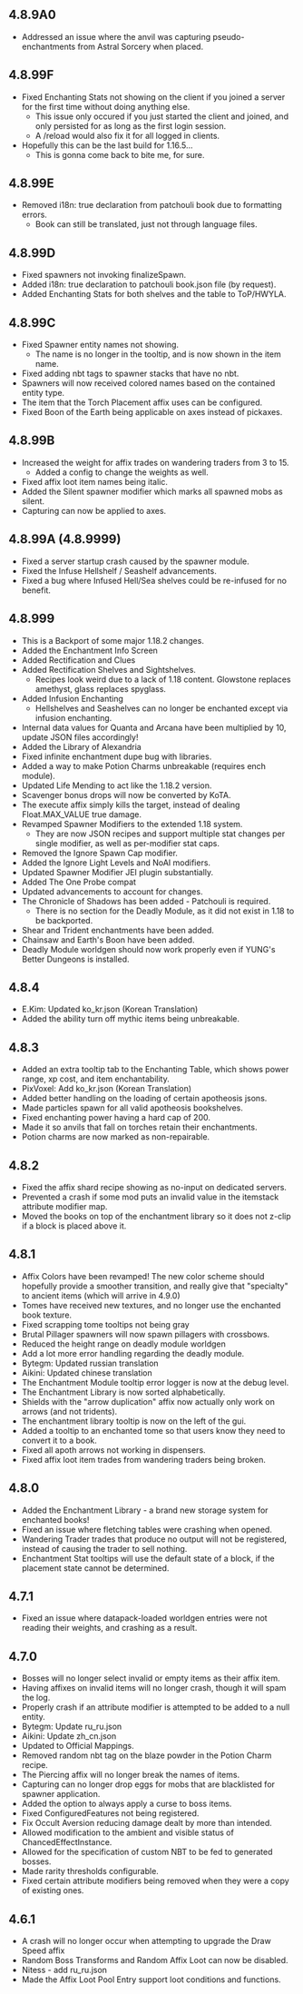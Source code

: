 ## 4.8.9A0
* Addressed an issue where the anvil was capturing pseudo-enchantments from Astral Sorcery when placed.

## 4.8.99F
* Fixed Enchanting Stats not showing on the client if you joined a server for the first time without doing anything else.
  * This issue only occured if you just started the client and joined, and only persisted for as long as the first login session.
  * A /reload would also fix it for all logged in clients.
* Hopefully this can be the last build for 1.16.5...
  * This is gonna come back to bite me, for sure.

## 4.8.99E
* Removed i18n: true declaration from patchouli book due to formatting errors.
  * Book can still be translated, just not through language files.

## 4.8.99D
* Fixed spawners not invoking finalizeSpawn.
* Added i18n: true declaration to patchouli book.json file (by request).
* Added Enchanting Stats for both shelves and the table to ToP/HWYLA.

## 4.8.99C
* Fixed Spawner entity names not showing.
  * The name is no longer in the tooltip, and is now shown in the item name.
* Fixed adding nbt tags to spawner stacks that have no nbt.
* Spawners will now received colored names based on the contained entity type.
* The item that the Torch Placement affix uses can be configured.
* Fixed Boon of the Earth being applicable on axes instead of pickaxes.

## 4.8.99B
* Increased the weight for affix trades on wandering traders from 3 to 15.
  * Added a config to change the weights as well.
* Fixed affix loot item names being italic.
* Added the Silent spawner modifier which marks all spawned mobs as silent.
* Capturing can now be applied to axes.

## 4.8.99A (4.8.9999)
* Fixed a server startup crash caused by the spawner module.
* Fixed the Infuse Hellshelf / Seashelf advancements.
* Fixed a bug where Infused Hell/Sea shelves could be re-infused for no benefit.


## 4.8.999
* This is a Backport of some major 1.18.2 changes.
* Added the Enchantment Info Screen
* Added Rectification and Clues
* Added Rectification Shelves and Sightshelves.
  * Recipes look weird due to a lack of 1.18 content.  Glowstone replaces amethyst, glass replaces spyglass.
* Added Infusion Enchanting
  * Hellshelves and Seashelves can no longer be enchanted except via infusion enchanting.
* Internal data values for Quanta and Arcana have been multiplied by 10, update JSON files accordingly!
* Added the Library of Alexandria
* Fixed infinite enchantment dupe bug with libraries.
* Added a way to make Potion Charms unbreakable (requires ench module).
* Updated Life Mending to act like the 1.18.2 version.
* Scavenger bonus drops will now be converted by KoTA.
* The execute affix simply kills the target, instead of dealing Float.MAX_VALUE true damage.
* Revamped Spawner Modifiers to the extended 1.18 system.
  * They are now JSON recipes and support multiple stat changes per single modifier, as well as per-modifier stat caps.
* Removed the Ignore Spawn Cap modifier.
* Added the Ignore Light Levels and NoAI modifiers.
* Updated Spawner Modifier JEI plugin substantially.
* Added The One Probe compat
* Updated advancements to account for changes.
* The Chronicle of Shadows has been added - Patchouli is required.
  * There is no section for the Deadly Module, as it did not exist in 1.18 to be backported.
* Shear and Trident enchantments have been added.
* Chainsaw and Earth's Boon have been added.
* Deadly Module worldgen should now work properly even if YUNG's Better Dungeons is installed.

## 4.8.4
* E.Kim: Updated ko_kr.json (Korean Translation)
* Added the ability turn off mythic items being unbreakable.

## 4.8.3
* Added an extra tooltip tab to the Enchanting Table, which shows power range, xp cost, and item enchantability.
* PixVoxel: Add ko_kr.json (Korean Translation)
* Added better handling on the loading of certain apotheosis jsons.
* Made particles spawn for all valid apotheosis bookshelves.
* Fixed enchanting power having a hard cap of 200.
* Made it so anvils that fall on torches retain their enchantments.
* Potion charms are now marked as non-repairable.

## 4.8.2
* Fixed the affix shard recipe showing as no-input on dedicated servers.
* Prevented a crash if some mod puts an invalid value in the itemstack attribute modifier map.
* Moved the books on top of the enchantment library so it does not z-clip if a block is placed above it.

## 4.8.1
* Affix Colors have been revamped!  The new color scheme should hopefully provide a smoother transition, and really give that "specialty" to ancient items (which will arrive in 4.9.0)
* Tomes have received new textures, and no longer use the enchanted book texture.
* Fixed scrapping tome tooltips not being gray
* Brutal Pillager spawners will now spawn pillagers with crossbows.
* Reduced the height range on deadly module worldgen
* Add a lot more error handling regarding the deadly module.
* Bytegm: Updated russian translation
* Aikini: Updated chinese translation
* The Enchantment Module tooltip error logger is now at the debug level.
* The Enchantment Library is now sorted alphabetically.
* Shields with the "arrow duplication" affix now actually only work on arrows (and not tridents).
* The enchantment library tooltip is now on the left of the gui.
* Added a tooltip to an enchanted tome so that users know they need to convert it to a book.
* Fixed all apoth arrows not working in dispensers.
* Fixed affix loot item trades from wandering traders being broken.


## 4.8.0
* Added the Enchantment Library - a brand new storage system for enchanted books!
* Fixed an issue where fletching tables were crashing when opened.
* Wandering Trader trades that produce no output will not be registered, instead of causing the trader to sell nothing.
* Enchantment Stat tooltips will use the default state of a block, if the placement state cannot be determined.

## 4.7.1
* Fixed an issue where datapack-loaded worldgen entries were not reading their weights, and crashing as a result.

## 4.7.0
* Bosses will no longer select invalid or empty items as their affix item.
* Having affixes on invalid items will no longer crash, though it will spam the log.
* Properly crash if an attribute modifier is attempted to be added to a null entity.
* Bytegm: Update ru_ru.json
* Aikini: Update zh_cn.json
* Updated to Official Mappings.
* Removed random nbt tag on the blaze powder in the Potion Charm recipe.
* The Piercing affix will no longer break the names of items.
* Capturing can no longer drop eggs for mobs that are blacklisted for spawner application.
* Added the option to always apply a curse to boss items.
* Fixed ConfiguredFeatures not being registered.
* Fix Occult Aversion reducing damage dealt by more than intended.
* Allowed modification to the ambient and visible status of ChancedEffectInstance.
* Allowed for the specification of custom NBT to be fed to generated bosses.
* Made rarity thresholds configurable.
* Fixed certain attribute modifiers being removed when they were a copy of existing ones.

## 4.6.1
* A crash will no longer occur when attempting to upgrade the Draw Speed affix
* Random Boss Transforms and Random Affix Loot can now be disabled.
* Nitess - add ru_ru.json
* Made the Affix Loot Pool Entry support loot conditions and functions.